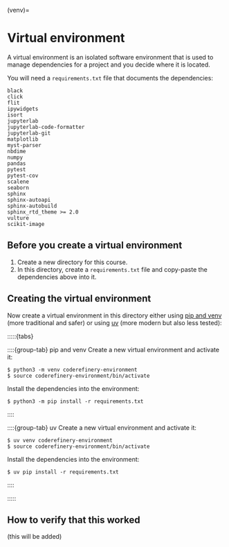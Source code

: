 (venv)=

# Virtual environment

A virtual environment is an isolated software environment that is used to manage dependencies for a project
and you decide where it is located.

You will need a `requirements.txt` file that documents the dependencies:
```
black
click
flit
ipywidgets
isort
jupyterlab
jupyterlab-code-formatter
jupyterlab-git
matplotlib
myst-parser
nbdime
numpy
pandas
pytest
pytest-cov
scalene
seaborn
sphinx
sphinx-autoapi
sphinx-autobuild
sphinx_rtd_theme >= 2.0
vulture
scikit-image
```


## Before you create a virtual environment

1. Create a new directory for this course.
1. In this directory, create a `requirements.txt` file and copy-paste the dependencies above into it.


## Creating the virtual environment

Now create a virtual environment in this directory either using [pip and
venv](https://packaging.python.org/en/latest/guides/installing-using-pip-and-virtual-environments/)
(more traditional and safer) or using [uv](https://docs.astral.sh/uv/) (more modern but also less tested):

:::::{tabs}

::::{group-tab} pip and venv
Create a new virtual environment and activate it:
```console
$ python3 -m venv coderefinery-environment
$ source coderefinery-environment/bin/activate
```

Install the dependencies into the environment:
```console
$ python3 -m pip install -r requirements.txt
```
::::


::::{group-tab} uv
Create a new virtual environment and activate it:
```console
$ uv venv coderefinery-environment
$ source coderefinery-environment/bin/activate
```

Install the dependencies into the environment:
```console
$ uv pip install -r requirements.txt
```
::::

:::::


## How to verify that this worked

(this will be added)
